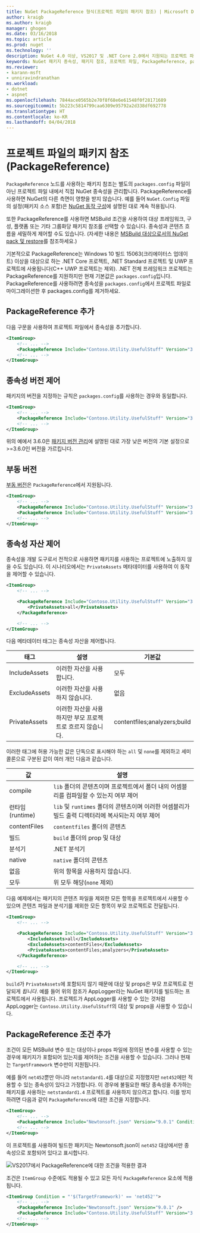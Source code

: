 ```yaml
---
title: NuGet PackageReference 형식(프로젝트 파일의 패키지 참조) | Microsoft Docs
author: kraigb
ms.author: kraigb
manager: ghogen
ms.date: 03/16/2018
ms.topic: article
ms.prod: nuget
ms.technology: ''
description: NuGet 4.0 이상, VS2017 및 .NET Core 2.0에서 지원되는 프로젝트 파일에 있는 NuGet PackageReference에 대한 세부 정보
keywords: NuGet 패키지 종속성, 패키지 참조, 프로젝트 파일, PackageReference, packages.config, VS2017, Visual Studio 2017, NuGet 4, .NET Core 2.0
ms.reviewer:
- karann-msft
- unniravindranathan
ms.workload:
- dotnet
- aspnet
ms.openlocfilehash: 7844ace0565b2e70f8f68e6e61548f0f28171689
ms.sourcegitcommit: 5b223c5814799caa6309e95792a2d338df692778
ms.translationtype: HT
ms.contentlocale: ko-KR
ms.lasthandoff: 04/04/2018
---
```

# <a name="package-references-packagereference-in-project-files"></a>프로젝트 파일의 패키지 참조(PackageReference)

`PackageReference` 노드를 사용하는 패키지 참조는 별도의 `packages.config` 파일이 아닌 프로젝트 파일 내에서 직접 NuGet 종속성을 관리합니다. PackageReference를 사용하면 NuGet의 다른 측면이 영향을 받지 않습니다. 예를 들어 `NuGet.Config` 파일의 설정(패키지 소스 포함)은 [NuGet 동작 구성](configuring-nuget-behavior.md)에 설명된 대로 계속 적용됩니다.

또한 PackageReference를 사용하면 MSBuild 조건을 사용하여 대상 프레임워크, 구성, 플랫폼 또는 기타 그룹화당 패키지 참조를 선택할 수 있습니다. 종속성과 콘텐츠 흐름을 세밀하게 제어할 수도 있습니다. (자세한 내용은 [MSBuild 대상으로서의 NuGet pack 및 restore](../reference/msbuild-targets.md)를 참조하세요.)

기본적으로 PackageReference는 Windows 10 빌드 15063(크리에이터스 업데이트) 이상을 대상으로 하는 .NET Core 프로젝트, .NET Standard 프로젝트 및 UWP 프로젝트에 사용됩니다(C++ UWP 프로젝트는 제외). .NET 전체 프레임워크 프로젝트는 PackageReference를 지원하지만 현재 기본값은 `packages.config`입니다. PackageReference를 사용하려면 종속성을 `packages.config`에서 프로젝트 파일로 마이그레이션한 후 packages.config를 제거하세요.

## <a name="adding-a-packagereference"></a>PackageReference 추가

다음 구문을 사용하여 프로젝트 파일에서 종속성을 추가합니다.

```xml
<ItemGroup>
    <!-- ... -->
    <PackageReference Include="Contoso.Utility.UsefulStuff" Version="3.6.0" />
    <!-- ... -->
</ItemGroup>
```

## <a name="controlling-dependency-version"></a>종속성 버전 제어

패키지의 버전을 지정하는 규칙은 `packages.config`를 사용하는 경우와 동일합니다.

```xml
<ItemGroup>
    <!-- ... -->
    <PackageReference Include="Contoso.Utility.UsefulStuff" Version="3.6.0" />
    <!-- ... -->
</ItemGroup>
```

위의 예에서 3.6.0은 [패키지 버전 관리](../reference/package-versioning.md#version-ranges-and-wildcards)에 설명된 대로 가장 낮은 버전의 기본 설정으로 >=3.6.0인 버전을 가르킵니다.

## <a name="floating-versions"></a>부동 버전

[부동 버전](../consume-packages/dependency-resolution.md#floating-versions)은 `PackageReference`에서 지원됩니다.

```xml
<ItemGroup>
    <!-- ... -->
    <PackageReference Include="Contoso.Utility.UsefulStuff" Version="3.6.*" />
    <PackageReference Include="Contoso.Utility.UsefulStuff" Version="3.6.0-beta*" />
    <!-- ... -->
</ItemGroup>
```

## <a name="controlling-dependency-assets"></a>종속성 자산 제어

종속성을 개발 도구로서 전적으로 사용하면 패키지를 사용하는 프로젝트에 노출하지 않을 수도 있습니다. 이 시나리오에서는 `PrivateAssets` 메타데이터를 사용하여 이 동작을 제어할 수 있습니다.

```xml
<ItemGroup>
    <!-- ... -->

    <PackageReference Include="Contoso.Utility.UsefulStuff" Version="3.6.0">
        <PrivateAssets>all</PrivateAssets>
    </PackageReference>

    <!-- ... -->
</ItemGroup>
```

다음 메타데이터 태그는 종속성 자산을 제어합니다.

| 태그 | 설명 | 기본값 |
| --- | --- | --- |
| IncludeAssets | 이러한 자산을 사용합니다. | 모두 |
| ExcludeAssets | 이러한 자산을 사용하지 않습니다. | 없음 |
| PrivateAssets | 이러한 자산을 사용하지만 부모 프로젝트로 흐르지 않습니다. | contentfiles;analyzers;build |

이러한 태그에 허용 가능한 값은 단독으로 표시해야 하는 `all` 및 `none`를 제외하고 세미콜론으로 구분된 값이 여러 개인 다음과 같습니다.

| 값 | 설명 |
| --- | ---
| compile | `lib` 폴더의 콘텐츠이며 프로젝트에서 폴더 내의 어셈블리를 컴파일할 수 있는지 여부 제어 |
| 런타임(runtime) | `lib` 및 `runtimes` 폴더의 콘텐츠이며 이러한 어셈블리가 빌드 출력 디렉터리에 복사되는지 여부 제어 |
| contentFiles | `contentfiles` 폴더의 콘텐츠 |
| 빌드 | `build` 폴더의 prop 및 대상 |
| 분석기 | .NET 분석기 |
| native | `native` 폴더의 콘텐츠 |
| 없음 | 위의 항목을 사용하지 않습니다. |
| 모두 | 위 모두 해당(`none` 제외) |

다음 예제에서는 패키지의 콘텐츠 파일을 제외한 모든 항목을 프로젝트에서 사용할 수 있으며 콘텐츠 파일과 분석기를 제외한 모든 항목이 부모 프로젝트로 전달됩니다.

```xml
<ItemGroup>
    <!-- ... -->

    <PackageReference Include="Contoso.Utility.UsefulStuff" Version="3.6.0">
        <IncludeAssets>all</IncludeAssets>
        <ExcludeAssets>contentFiles</ExcludeAssets>
        <PrivateAssets>contentFiles;analyzers</PrivateAssets>
    </PackageReference>

    <!-- ... -->
</ItemGroup>
```

`build`가 `PrivateAssets`에 포함되지 않기 때문에 대상 및 props은 부모 프로젝트로 전달되게 *됩니다*. 예를 들어 위의 참조가 AppLogger라는 NuGet 패키지를 빌드하는 프로젝트에서 사용됩니다. 프로젝트가 AppLogger를 사용할 수 있는 것처럼 AppLogger는 `Contoso.Utility.UsefulStuff`의 대상 및 props을 사용할 수 있습니다.

## <a name="adding-a-packagereference-condition"></a>PackageReference 조건 추가

조건이 모든 MSBuild 변수 또는 대상이나 props 파일에 정의된 변수를 사용할 수 있는 경우에 패키지가 포함되어 있는지를 제어하는 조건을 사용할 수 있습니다. 그러나 현재는 `TargetFramework` 변수만이 지원됩니다.

예를 들어 `net452`뿐만 아니라 `netstandard1.4`를 대상으로 지정했지만 `net452`에만 적용할 수 있는 종속성이 있다고 가정합니다. 이 경우에 불필요한 해당 종속성을 추가하는 패키지를 사용하는 `netstandard1.4` 프로젝트를 사용하지 않으려고 합니다. 이를 방지하려면 다음과 같이 `PackageReference`에 대한 조건을 지정합니다.

```xml
<ItemGroup>
    <!-- ... -->
    <PackageReference Include="Newtonsoft.json" Version="9.0.1" Condition="'$(TargetFramework)' == 'net452'" />
    <!-- ... -->
</ItemGroup>
```

이 프로젝트를 사용하여 빌드한 패키지는 Newtonsoft.json이 `net452` 대상에서만 종속성으로 포함되어 있다고 표시합니다.

![VS2017에서 PackageReference에 대한 조건을 적용한 결과](media/PackageReference-Condition.png)

조건은 `ItemGroup` 수준에도 적용될 수 있고 모든 자식 `PackageReference` 요소에 적용됩니다.

```xml
<ItemGroup Condition = "'$(TargetFramework)' == 'net452'">
    <!-- ... -->
    <PackageReference Include="Newtonsoft.json" Version="9.0.1" />
    <PackageReference Include="Contoso.Utility.UsefulStuff" Version="3.6.0" />
    <!-- ... -->
</ItemGroup>
```
